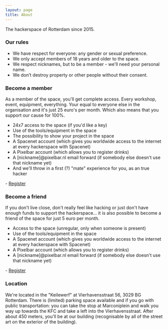 ```yaml
---
layout: page
title: About
---
```


<p class="message">
  The hackerspace of Rotterdam since 2015.
</p>

### Our rules
* We have respect for everyone: any gender or sexual preference.
* We only accept members of 18 years and older to the space.
* We respect nicknames, but to be a member - we'll need your personal name.
* We don’t destroy property or other people without their consent.

### Become a member
As a member of the space, you'll get complete access. Every workshop, event, equipment, everything. Your equal to everyone else in the organisation and it's just 25 euro's per month. Which also means that you support our cause for 100%.

* 24x7 access to the space (if you'd like a key)
* Use of the tools/equipment in the space
* The possibility to show your project in the space
* A Spacenet account (which gives you worldwide access to the internet at every hackerspace with Spacenet)
* A Pixelbar account (which allows you to register drinks)
* A [nickname]@pixelbar.nl email forward (if somebody else doesn't use that nickname yet)
* And we'll throw in a first (?) "mate" experience for you, as an true hacker

\- [Register](/register)

### Become a friend

If you don't live close, don't really feel like hacking or just don't have enough funds to support the hackerspace... it is also possible to become a friend of the space for just 5 euro per month.

* Access to the space (unregular, only when someone is present)
* Use of the tools/equipment in the space
* A Spacenet account (which gives you worldwide access to the internet at every hackerspace with Spacenet)
* A Pixelbar account (which allows you to register drinks)
* A [nickname]@pixelbar.nl email forward (if somebody else doesn't use that nickname yet)

\- [Register](/register)

### Location

We're located in the "Keilewerf" at Vierhavensstraat 56, 3029 BG Rotterdam. There is (limited) parking space available and if you go with public transportation: you can take the stop at Marconiplein and walk you way up towards the KFC and take a left into the Vierhavensstraat. After about 450 meters, you'll be at our building (recognisable by all of the street art on the exterior of the building).

<script src="https://maps.googleapis.com/maps/api/js"></script>
<script>
  function initialize() {
    var mapCanvas = document.getElementById('map');
    var mapOptions = {
      center: new google.maps.LatLng(51.910111, 4.433988),
      zoom: 16,
      mapTypeId: google.maps.MapTypeId.ROADMAP
    }
    var map = new google.maps.Map(mapCanvas, mapOptions)
    var markerPos = new google.maps.LatLng(51.910111, 4.433988);
    var marker = new google.maps.Marker({
      position: markerPos,
      map: map,
      title: "Pixelbar HQ",
    });
  }
  google.maps.event.addDomListener(window, 'load', initialize);
</script>
<div id="map" style="width: 100%; height: 400px; margin-bottom: 15px;"></div>
